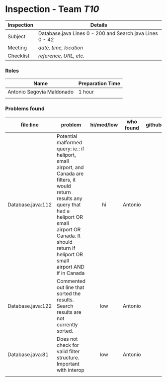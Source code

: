 # Inspection - Team *T10* 
 
| Inspection | Details |
| ----- | ----- |
| Subject | Database.java Lines 0 - 200 and Search.java Lines 0 - 42|
| Meeting | *date, time, location* |
| Checklist | *reference, URL, etc.* |

### Roles

| Name | Preparation Time |
| ---- | ---- |
| Antonio Segovia Maldonado | 1 hour |
|  |  |

### Problems found

| file:line | problem | hi/med/low | who found | github#  |
| --- | --- | :---: | :---: | --- |
| Database.java:112 | Potential malformed query: ie.: if heliport, small airport, and Canada are filters, it would return results any query that had a heliport OR small airport OR Canada. It should return if heliport OR small airport AND if in Canada | hi | Antonio | |
| Database.java:122 | Commented out line that sorted the results. Search results are not currently sorted. | low | Antonio | |
| Database.java:81 | Does not check for valid filter structure. Important with interop | low | Antonio | |
|  | | | | |
 
